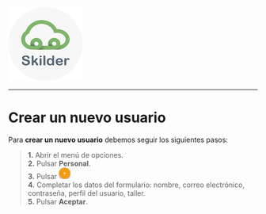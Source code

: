 ![sima2](images/LogoSilderCloud_mini.png)  
   
---    
  
# Crear un nuevo usuario
  
Para **crear un nuevo usuario** debemos seguir los siguientes pasos:  
  
 > **1.** Abrir el menú de opciones.  
 > **2.** Pulsar **Personal**.  
 > **3.** Pulsar ![](Images/es-ES_SkilderCloud_Button_MoreActions.png)  
 > **4.** Completar los datos del formulario: nombre, correo electrónico, contraseña, perfil del usuario, taller.  
 > **5.** Pulsar **Aceptar**. 
